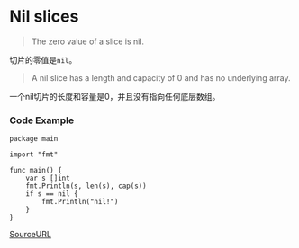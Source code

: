 # Nil slices

> The zero value of a slice is nil.

切片的零值是`nil`。

> A nil slice has a length and capacity of 0 and has no underlying array.

一个nil切片的长度和容量是0，并且没有指向任何底层数组。

### Code Example

```
package main

import "fmt"

func main() {
	var s []int
	fmt.Println(s, len(s), cap(s))
	if s == nil {
		fmt.Println("nil!")
	}
}
```

[SourceURL](https://tour.golang.org/moretypes/12)
